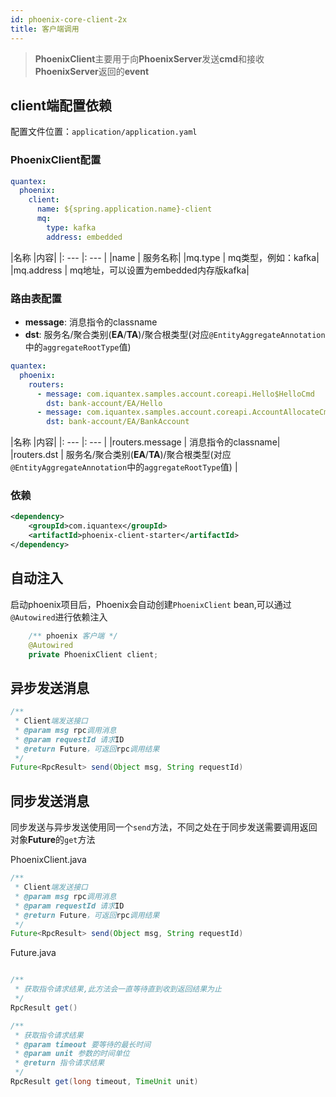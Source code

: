 ```yaml
---
id: phoenix-core-client-2x
title: 客户端调用
---
```


> **PhoenixClient**主要用于向**PhoenixServer**发送**cmd**和接收**PhoenixServer**返回的**event**

## client端配置依赖

配置文件位置：`application/application.yaml`

### PhoenixClient配置


```yaml
quantex:
  phoenix:
    client:
      name: ${spring.application.name}-client
      mq:
        type: kafka
        address: embedded
```
|名称        |内容|
|: ---      |: --- |
|name       | 服务名称|
|mq.type    | mq类型，例如：kafka|
|mq.address | mq地址，可以设置为embedded内存版kafka|


### 路由表配置

- **message**: 消息指令的classname
- **dst**: 服务名/聚合类别(**EA**/**TA**)/聚合根类型(对应`@EntityAggregateAnnotation`中的`aggregateRootType`值)

```yaml
quantex:
  phoenix:
    routers:
      - message: com.iquantex.samples.account.coreapi.Hello$HelloCmd
        dst: bank-account/EA/Hello
      - message: com.iquantex.samples.account.coreapi.AccountAllocateCmd
        dst: bank-account/EA/BankAccount
```
|名称             |内容|
|: ---              |: --- |
|routers.message    | 消息指令的classname|
|routers.dst        | 服务名/聚合类别(**EA**/**TA**)/聚合根类型(对应`@EntityAggregateAnnotation`中的`aggregateRootType`值) |

### 依赖

```xml
<dependency>
    <groupId>com.iquantex</groupId>
    <artifactId>phoenix-client-starter</artifactId>
</dependency>
```

## 自动注入

启动phoenix项目后，Phoenix会自动创建`PhoenixClient` bean,可以通过`@Autowired`进行依赖注入

```java
	/** phoenix 客户端 */
	@Autowired
	private PhoenixClient client;
```

## 异步发送消息
```java
/**
 * Client端发送接口
 * @param msg rpc调用消息
 * @param requestId 请求ID
 * @return Future，可返回rpc调用结果
 */
Future<RpcResult> send(Object msg, String requestId)
```

## 同步发送消息

同步发送与异步发送使用同一个`send`方法，不同之处在于同步发送需要调用返回对象**Future**的`get`方法

PhoenixClient.java
```java
/**
 * Client端发送接口
 * @param msg rpc调用消息
 * @param requestId 请求ID
 * @return Future，可返回rpc调用结果
 */
Future<RpcResult> send(Object msg, String requestId)
```

Future.java
```java

/**
 * 获取指令请求结果,此方法会一直等待直到收到返回结果为止
 */
RpcResult get()

/**
 * 获取指令请求结果
 * @param timeout 要等待的最长时间
 * @param unit 参数的时间单位
 * @return 指令请求结果
 */
RpcResult get(long timeout, TimeUnit unit)
```

